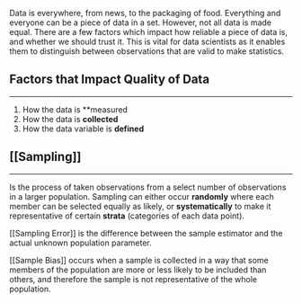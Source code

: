 Data is everywhere, from news, to the packaging of food. Everything and everyone can be a piece of data in a set. However, not all data is made equal. There are a few factors which impact how reliable a piece of data is, and whether we should trust it. This is vital for data scientists as it enables them to distinguish between observations that are valid to make statistics.

## Factors that Impact Quality of Data
---
1. How the data is **measured
2. How the data is **collected**
3. How the data variable is **defined**

## [[Sampling]]
---
Is the process of taken observations from a select number of observations in a larger population. Sampling can either occur **randomly** where each member can be selected equally as likely, or **systematically** to make it representative of certain **strata** (categories of each data point). 

[[Sampling Error]] is the difference between the sample estimator and the actual unknown population parameter. 

[[Sample Bias]] occurs when a sample is collected in a way that some members of the population are more or less likely to be included than others, and therefore the sample is not representative of the whole population. 


